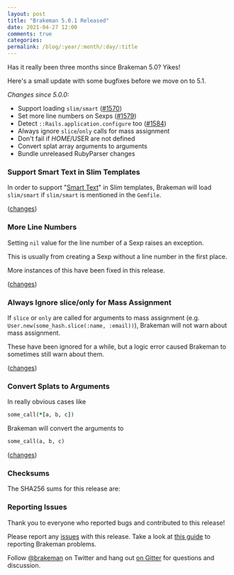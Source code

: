```yaml
---
layout: post
title: "Brakeman 5.0.1 Released"
date: 2021-04-27 12:00
comments: true
categories:
permalink: /blog/:year/:month/:day/:title
---
```


Has it really been three months since Brakeman 5.0? Yikes!

Here's a small update with some bugfixes before we move on to 5.1.

_Changes since 5.0.0:_

* Support loading `slim/smart` ([#1570](https://github.com/presidentbeef/brakeman/issues/1570))
* Set more line numbers on Sexps ([#1579](https://github.com/presidentbeef/brakeman/issues/1579))
* Detect `::Rails.application.configure` too ([#1584](https://github.com/presidentbeef/brakeman/issues/1584))
* Always ignore `slice`/`only` calls for mass assignment
* Don't fail if $HOME/$USER are not defined
* Convert splat array arguments to arguments
* Bundle unreleased RubyParser changes

### Support Smart Text in Slim Templates

In order to support "[Smart Text](https://github.com/slim-template/slim/blob/master/doc/smart.md)" in Slim templates,
Brakeman will load `slim/smart` if `slim/smart` is mentioned in the `Gemfile`. 

([changes](https://github.com/presidentbeef/brakeman/pull/1582))

### More Line Numbers

Setting `nil` value for the line number of a Sexp raises an exception.

This is usually from creating a Sexp without a line number in the first place.

More instances of this have been fixed in this release.

([changes](https://github.com/presidentbeef/brakeman/pull/1581))

### Always Ignore slice/only for Mass Assignment

If `slice` or `only` are called for arguments to mass assignment (e.g. `User.new(some_hash.slice(:name, :email))`),
Brakeman will not warn about mass assignment.

These have been ignored for a while, but a logic error caused Brakeman to sometimes still warn about them.

([changes](https://github.com/presidentbeef/brakeman/pull/1565))

### Convert Splats to Arguments

In really obvious cases like

```ruby
some_call(*[a, b, c])
```

Brakeman will convert the arguments to

```ruby
some_call(a, b, c)
```

([changes](https://github.com/presidentbeef/brakeman/pull/1564))


### Checksums

The SHA256 sums for this release are:


### Reporting Issues

Thank you to everyone who reported bugs and contributed to this release!

Please report any [issues](https://github.com/presidentbeef/brakeman/issues) with this release. Take a look at [this guide](https://github.com/presidentbeef/brakeman/wiki/How-to-Report-a-Brakeman-Issue) to reporting Brakeman problems.

Follow [@brakeman](https://twitter.com/brakeman) on Twitter and hang out [on Gitter](https://gitter.im/presidentbeef/brakeman) for questions and discussion.

